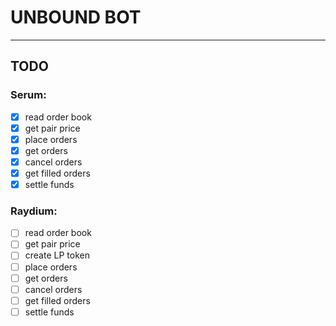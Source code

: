 # UNBOUND BOT
---
## TODO
### Serum:
- [x] read order book
- [x] get pair price
- [x] place orders
- [x] get orders
- [x] cancel orders
- [x] get filled orders
- [x] settle funds

### Raydium:
- [ ] read order book
- [ ] get pair price
- [ ] create LP token
- [ ] place orders
- [ ] get orders
- [ ] cancel orders
- [ ] get filled orders
- [ ] settle funds
